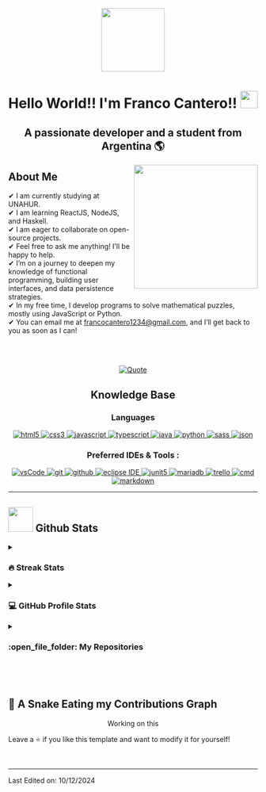 <div align="center">
 <img style="width:8rem; height:auto" src="https://cdn.dribbble.com/users/1787323/screenshots/10091971/media/d43c019bfeff34be8816481e843ea8c1.png"/>
</div>
<h1 align="center">Hello World!! I'm Franco Cantero!! <img src="https://media.giphy.com/media/hvRJCLFzcasrR4ia7z/giphy.gif" width="35"></h2>
<h2 font-size="20" align="center">A passionate developer and a student from Argentina 🌎</h3>

<picture>
 <img align="right" src="https://github.com/7oSkaaa/7oSkaaa/blob/main/Images/Right_Side.gif?raw=true" width = 250px>
</picture>

## About Me
✔ I am currently studying at UNAHUR.<br>
✔ I am learning ReactJS, NodeJS, and Haskell.<br>
✔ I am eager to collaborate on open-source projects.<br>
✔ Feel free to ask me anything! I’ll be happy to help.<br>
✔ I’m on a journey to deepen my knowledge of functional programming, building user interfaces, and data persistence strategies.<br>
✔ In my free time, I develop programs to solve mathematical puzzles, mostly using JavaScript or Python.<br>
✔ You can email me at francocantero1234@gmail.com, and I’ll get back to you as soon as I can!<br>

<br></br>

<p align = "center">
	<a href="https://github.com/piyushsuthar/github-readme-quotes">
  <img alt = "Quote" src="https://quotes-github-readme.vercel.app/api?type=horizontal&theme=tokyonight&animation=grow_out_in&quoteCategory=programming" />
 </a>
</p>

<h2 align="center">Knowledge Base</h2>

<h3 align="center">Languages</h3>
<p align="center">
  <a href="https://www.w3schools.com/html/" target="_blank"> 
    <img src="https://img.shields.io/badge/html-E34F26.svg?style=for-the-badge&logo=html5&logoColor=white"
      alt="html5"/> 
  </a>
  <a href="https://www.w3schools.com/css/" target="_blank">
    <img src="https://img.shields.io/badge/css-1572B6.svg?style=for-the-badge&logo=css3&logoColor=white"
      alt="css3"/>
  </a>
  <a href="https://developer.mozilla.org/en-US/docs/Web/JavaScript" target="_blank"> 
    <img src="https://img.shields.io/badge/Javascript-F7DF1E.svg?style=for-the-badge&logo=javascript&logoColor=black"
      alt="javascript"/> 
  </a>
  <a href="https://www.typescriptlang.org/" target="_blank"> 
    <img src="https://img.shields.io/badge/typescript-3178C6.svg?style=for-the-badge&logo=typescript&logoColor=white"
      alt="typescript"/>
  </a>
  <a href="https://www.java.com" target="_blank"> 
    <img src="https://img.shields.io/badge/Java-007396.svg?style=for-the-badge&logo=java&logoColor=white" 
      alt="java"/> 
  </a>
  <a href="https://www.python.org" target="_blank"> 
    <img src="https://img.shields.io/badge/python-3776AB.svg?style=for-the-badge&logo=python&logoColor=white" 
      alt="python"/> 
  </a>
  <a href="https://sass-lang.com/" target="_blank">
    <img src="https://img.shields.io/badge/sass-CC6699.svg?style=for-the-badge&logo=sass&logoColor=white" 
      alt="sass"/> 
  </a>
  <a href="https://www.json.org/" target="_blank">
    <img src="https://img.shields.io/badge/json-000000.svg?style=for-the-badge&logo=json&logoColor=white" 
      alt="json"/> 
  </a>
</p>

<h3 align="center">Preferred IDEs & Tools :</h3>
<p align="center">
 <a href="https://code.visualstudio.com/" target="_blank">
  <img src="https://img.shields.io/badge/vscode-007ACC.svg?style=for-the-badge&logo=visualstudiocode&logoColor=white" alt="vsCode"/>
 </a>
 <a href="https://git-scm.com/" target="_blank">
  <img src="https://img.shields.io/badge/git-F05032.svg?style=for-the-badge&logo=git&logoColor=white" alt="git"/>
 </a>
 <a href="https://github.com/ELanza-48" target="_blank">
  <img src="https://img.shields.io/badge/github-181717.svg?style=for-the-badge&logo=github&logoColor=white" alt="github" />
 </a>
 <a href="https://eclipse.org" target="_blank">
  <img src="https://img.shields.io/badge/eclipse-2C2255.svg?style=for-the-badge&logo=eclipse&logoColor=white" alt="eclipse IDE"/>
 </a>
 <a href="https://junit.org/junit5/" target="_blank">
  <img src="https://img.shields.io/badge/junit-25A162.svg?style=for-the-badge&logo=junit5&logoColor=white" alt="junit5" /> 
 </a>
 <a href="https://mariadb.org/" target="_blank">
  <img src="https://img.shields.io/badge/mariadb-003545.svg?style=for-the-badge&logo=mariadb&logoColor=white" alt="mariadb" />
 </a>
 <a href="https://trello.com/" target="_blank">
  <img src="https://img.shields.io/badge/trello-0079BF.svg?style=for-the-badge&logo=trello&logoColor=white" alt="trello" />
 </a>
 <a href="https://www.microsoft.com/en-us/windows/" target="_blank">
  <img src="https://img.shields.io/badge/command%20line-000000.svg?style=for-the-badge&logo=windows&logoColor=white" alt="cmd" />
 </a>
 <a href="https://www.markdownguide.org/" target="_blank">
  <img src="https://img.shields.io/badge/markdown-000000.svg?style=for-the-badge&logo=markdown&logoColor=white" alt="markdown" />
 </a>
</p>

----

## <picture> <img src = "https://github.com/7oSkaaa/7oSkaaa/blob/main/Images/Statistics.gif?raw=true" width = 50px>  </picture> Github Stats

<details><summary><h3> 🔥 Streak Stats</h3></summary>

----	

<p align="center"><img src="https://github-readme-streak-stats.herokuapp.com/?user=FrancoLCantero&theme=dark" alt="FrancoLCantero" /></p>

</details>
  
<details><summary><h3>💻 GitHub Profile Stats</h3></summary>

----
	
<p align="center">
    <a href="https://github.com/FrancoLCantero/github-readme-stats">
	    <img alt="FrancoLCantero's Github Stats" src="https://github-readme-stats.vercel.app/api?username=FrancoLCantero&show_icons=true&count_private=true&locale=en&theme=dark&layout=compact" height="230px"/></a>
	  <img src="https://github-readme-stats.vercel.app/api/top-langs?username=FrancoLCantero&langs_count=10&show_icons=true&locale=en&theme=dark" alt="FrancoLCantero" height="230px"/>
<br/>

  <b>Note:</b> Top languages is only a metric of the languages my public code consists of and doesn't reflect experience or skill level.
  </p>
</details>
	
<details><summary><h3> :open_file_folder: My Repositories </h3></summary>

----
	
<div>
  <p align="center">
   <a href="https://github.com/FrancoLCantero/FrancoLCantero.github.io">
    <img src="https://github-readme-stats.vercel.app/api/pin/?username=FrancoLCantero&repo=FrancoLCantero.github.io&theme=dark" alt="GitHub Stats" />
   </a>
  </p>
</div>
</details>

</br></br>
	
## 🐍 A Snake Eating my Contributions Graph
	
<p align = "center">Working on this</p>

<p>Leave a ⭐️ if you like this template and want to modify it for yourself!</p>
<br>
<hr>
<p>Last Edited on: 10/12/2024</p>
